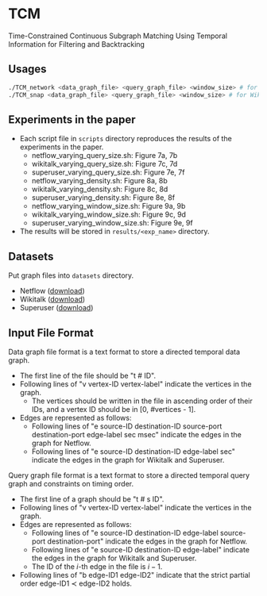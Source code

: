 # TCM
Time-Constrained Continuous Subgraph Matching Using Temporal Information for Filtering and Backtracking

## Usages
```bash
./TCM_network <data_graph_file> <query_graph_file> <window_size> # for Netflow
./TCM_snap <data_graph_file> <query_graph_file> <window_size> # for Wikitalk and Superuser
```

## Experiments in the paper
- Each script file in `scripts` directory reproduces the results of the experiments in the paper.
  - netflow_varying_query_size.sh: Figure 7a, 7b
  - wikitalk_varying_query_size.sh: Figure 7c, 7d
  - superuser_varying_query_size.sh: Figure 7e, 7f
  - netflow_varying_density.sh: Figure 8a, 8b
  - wikitalk_varying_density.sh: Figure 8c, 8d
  - superuser_varying_density.sh: Figure 8e, 8f
  - netflow_varying_window_size.sh: Figure 9a, 9b
  - wikitalk_varying_window_size.sh: Figure 9c, 9d
  - superuser_varying_window_size.sh: Figure 9e, 9f
- The results will be stored in `results/<exp_name>` directory.

## Datasets
Put graph files into `datasets` directory.
- Netflow ([download](https://drive.google.com/file/d/1BI7qP4rim9towkY4zfudiVW64bD3oF78/view?usp=sharing))
- Wikitalk ([download](https://drive.google.com/file/d/12Bwjn-LA6LUGYEWyBoD_JfcoBAqlsZpD/view?usp=sharing))
- Superuser ([download](https://drive.google.com/file/d/1rElC7arQrTd1FCn6i0UvuH5I3JhE184o/view?usp=sharing))

## Input File Format
Data graph file format is a text format to store a directed temporal data graph.
- The first line of the file should be "t # ID".
- Following lines of "v vertex-ID vertex-label" indicate the vertices in the graph.
  - The vertices should be written in the file in ascending order of their IDs, and a vertex ID should be in [0, #vertices - 1].
- Edges are represented as follows:
  - Following lines of "e source-ID destination-ID source-port destination-port edge-label sec msec" indicate the edges in the graph for Netflow.
  - Following lines of "e source-ID destination-ID edge-label sec" indicate the edges in the graph for Wikitalk and Superuser.

Query graph file format is a text format to store a directed temporal query graph and constraints on timing order.
- The first line of a graph should be "t # s ID".
- Following lines of "v vertex-ID vertex-label" indicate the vertices in the graph.
- Edges are represented as follows:
  - Following lines of "e source-ID destination-ID edge-label source-port destination-port" indicate the edges in the graph for Netflow.
  - Following lines of "e source-ID destination-ID edge-label" indicate the edges in the graph for Wikitalk and Superuser.
  - The ID of the $i$-th edge in the file is $i-1$.
- Following lines of "b edge-ID1 edge-ID2" indicate that the strict partial order edge-ID1 $\prec$ edge-ID2 holds.
